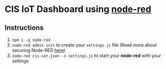 # CIS IoT Dashboard using [node-red](https://nodered.org/)

## Instructions
1. `npm i -g node-red`
2. `node-red admin init` to create your `settings.js` file (Read more about securing Node-RED [here](https://nodered.org/docs/user-guide/runtime/securing-node-red#generating-the-password-hash))
3. `node-red cis-iot.json -s settings.js` to start your **node-red** with your settings


